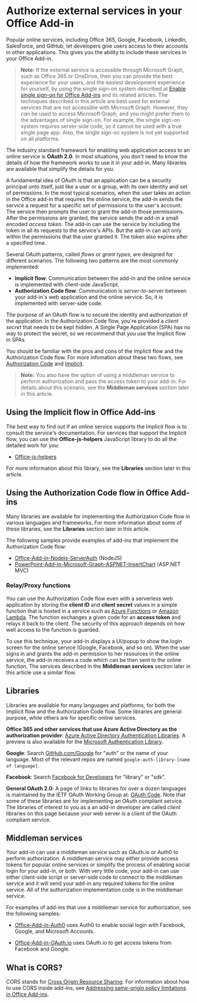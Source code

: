 # Authorize external services in your Office Add-in

Popular online services, including Office 365, Google, Facebook, LinkedIn, SalesForce, and GitHub, let developers give users access to their accounts in other applications. This gives you the ability to include these services in your Office Add-in.

>**Note:** If the external service is accessible through Microsoft Graph, such as Office 365 or OneDrive, then you can provide the best experience for your users, and the easiest development experience for yourself, by using the single sign-on system described at [Enable single sign-on for Office Add-ins](http://dev.office.com/docs/add-ins/develop/sso-in-office-add-ins) and its related articles. The techniques described in this article are best used for external services that are not accessible with Microsoft Graph. However, they *can* be used to access Microsoft Graph, and you might prefer them to the advantages of single sign-on. For example, the single sign-on system requires server-side code, so it cannot be used with a true single page app. Also, the single sign-on system is not yet supported on all platforms.

The industry standard framework for enabling web application access to an online service is **OAuth 2.0**. In most situations, you don't need to know the details of how the framework works to use it in your add-in. Many libraries are available that simplify the details for you.

A fundamental idea of OAuth is that an application can be a security principal unto itself, just like a user or a group, with its own identity and set of permissions. In the most typical scenarios, when the user takes an action in the Office add-in that requires the online service, the add-in sends the service a request for a specific set of permissions to the user's account. The service then prompts the user to grant the add-in those permissions. After the permissions are granted, the service sends the add-in a small encoded *access token*. The add-in can use the service by including the token in all its requests to the service's APIs. But the add-in can act only within the permissions that the user granted it. The token also expires after a specified time.

Several OAuth patterns, called *flows* or *grant types*, are designed for different scenarios. The following two patterns are the most commonly implemented:

- **Implicit flow**: Communication between the add-in and the online service is implemented with client-side JavaScript.
- **Authorization Code flow**: Communication is *server-to-server* between your add-in's web application and the online service. So, it is implemented with server-side code.

The purpose of an OAuth flow is to secure the identity and authorization of the application. In the Authorization Code flow, you're provided a *client secret* that needs to be kept hidden. A Single Page Application (SPA) has no way to protect the secret, so we recommend that you use the Implicit flow in SPAs.

You should be familiar with the pros and cons of the Implicit flow and the Authorization Code flow. For more infomation about these two flows, see [Authorization Code](https://tools.ietf.org/html/rfc6749#section-1.3.1) and [Implicit](https://tools.ietf.org/html/rfc6749#section-1.3.2).

>**Note:** You also have the option of using a middleman service to perform authorization and pass the access token to your add-in. For details about this scenario, see the **Middleman services** section later in this article.

## Using the Implicit flow in Office Add-ins
The best way to find out if an online service supports the Implicit flow is to consult the service's documentation. For services that support the Implicit flow, you can use the **Office-js-helpers** JavaScript library to do all the detailed work for you:

- [Office-js-helpers](https://github.com/OfficeDev/office-js-helpers)

For more information about this library, see the **Libraries** section later in this article.

## Using the Authorization Code flow in Office Add-ins

Many libraries are available for implementing the Authorization Code flow in various languages and frameworks. For more information about some of these libraries, see the **Libraries** section later in this article.

The following samples provide examples of add-ins that implement the Authorization Code flow:

- [Office-Add-in-Nodejs-ServerAuth](https://github.com/OfficeDev/Office-Add-in-Nodejs-ServerAuth) (NodeJS)
- [PowerPoint-Add-in-Microsoft-Graph-ASPNET-InsertChart](https://github.com/OfficeDev/PowerPoint-Add-in-Microsoft-Graph-ASPNET-InsertChart) (ASP.NET MVC)

### Relay/Proxy functions

You can use the Authorization Code flow even with a serverless web application by storing the **client ID** and **client secret** values in a simple function that is hosted in a service such as [Azure Functions](https://azure.microsoft.com/en-us/services/functions) or [Amazon Lambda](https://aws.amazon.com/lambda).
The function exchanges a given code for an **access token** and relays it back to the client. The security of this approach depends on how well access to the function is guarded.

To use this technique, your add-in displays a UI/popup to show the login screen for the online service (Google, Facebook, and so on). When the user signs in and grants the add-in permission to her resources in the online service, the add-in receives a code which can be then sent to the online function. The services described in the **Middleman services** section later in this article use a similar flow.

## Libraries

Libraries are available for many languages and platforms, for both the Implicit flow and the Authorization Code flow. Some libraries are general purpose, while others are for specific online services.

**Office 365 and other services that use Azure Active Directory as the authorization provider**: [Azure Active Directory Authentication Libraries](https://azure.microsoft.com/en-us/documentation/articles/active-directory-authentication-libraries/). A preview is also available for the [Microsoft Authentication Library](https://www.nuget.org/packages/Microsoft.Identity.Client).

**Google**: Search [GitHub.com/Google](https://github.com/google) for "auth" or the name of your language. Most of the relevant repos are named `google-auth-library-[name of language]`.

**Facebook**: Search [Facebook for Developers](https://developers.facebook.com) for "library" or "sdk".

**General OAuth 2.0**: A page of links to libraries for over a dozen languages is maintained by the IETF OAuth Working Group at: [OAuth Code](http://oauth.net/code/). Note that some of these libraries are for implementing an OAuth compliant service. The libraries of interest to you as a an add-in developer are called *client* libraries on this page because your web server is a client of the OAuth compliant service.

## Middleman services

Your add-in can use a middleman service such as OAuth.io or Auth0 to perform authorization. A middleman service may either provide access tokens for popular online services or simplify the process of enabling social login for your add-in, or both. With very little code, your add-in can use either client-side script or server-side code to connect to the middleman service and it will send your add-in any required tokens for the online service. All of the authorization implementation code is in the middleman service.

For examples of add-ins that use a middleman service for authorization, see the following samples:

- [Office-Add-in-Auth0](https://github.com/OfficeDev/Office-Add-in-Auth0) uses Auth0 to enable social login with Facebook, Google, and Microsoft Accounts.

- [Office-Add-in-OAuth.io](https://github.com/OfficeDev/Office-Add-in-OAuth.io) uses OAuth.io to get access tokens from Facebook and Google.

## What is CORS?

CORS stands for [Cross Origin Resource Sharing](https://developer.mozilla.org/en-US/docs/Web/HTTP/Access_control_CORS). For information about how to use CORS inside add-ins, see [Addressing same-origin policy limitations in Office Add-ins](http://dev.office.com/docs/add-ins/develop/addressing-same-origin-policy-limitations).
